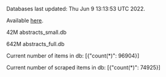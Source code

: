 Databases last updated: Thu Jun  9 13:13:53 UTC 2022. 

Available [here](https://github.com/cbeauhilton/ash-db/releases).


42M	abstracts_small.db

642M	abstracts_full.db

Current number of items in db:
[{"count(*)": 96904}]

Current number of scraped items in db:
[{"count(*)": 74925}]

